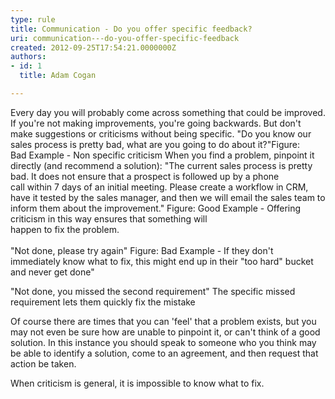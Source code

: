 ```yaml
---
type: rule
title: Communication - Do you offer specific feedback?
uri: communication---do-you-offer-specific-feedback
created: 2012-09-25T17:54:21.0000000Z
authors:
- id: 1
  title: Adam Cogan

---
```


 
Every day you will probably come across something that could be improved. If you're                     not making improvements, you're going backwards. But don't make suggestions or                     criticisms without being specific.
 "Do you know our sales process is pretty bad, what are you going to do about it?"Figure:<br>                        Bad Example - Non specific criticism
When you find a problem, pinpoint it directly (and recommend a solution):
"The current sales process is pretty bad. It does not ensure that a prospect is followed up by a phone<br>                        call within 7 days of an initial meeting. Please create a workflow in CRM,​ have it tested by the sales manager, and then we will email the sales team to inform them about the improvement."                         Figure: Good Example - Offering criticism in this way ensures that something will<br>                        happen to fix the problem.<br>                    
"Not done, please try again"
​​Figure: Bad Example - If they don't immediately know what to fix, this might end up in their "too hard" bucket and never get done"

"Not done, you missed the second requirement"
​The specific missed requirement lets them quickly fix the mistake

Of course there are times that you can 'feel' that a​ problem exists, but you may not even be sure how are unable to pinpoint it, or can't think of a good solution. In this instance you should speak                     to someone who you think may be able to identify a solution, come to an agreement,                     and then request that action be taken.

When criticism is general, it is impossible to know what to fix.​​

